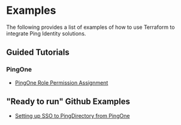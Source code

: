 # Examples

The following provides a list of examples of how to use Terraform to integrate Ping Identity solutions.

## Guided Tutorials

### PingOne

* [PingOne Role Permission Assignment](./pingone/role-assignment)

## "Ready to run" Github Examples

* [Setting up SSO to PingDirectory from PingOne](https://github.com/pingidentity/terraform-docs/tree/main/examples/sso-to-pingdirectory-from-pingone)